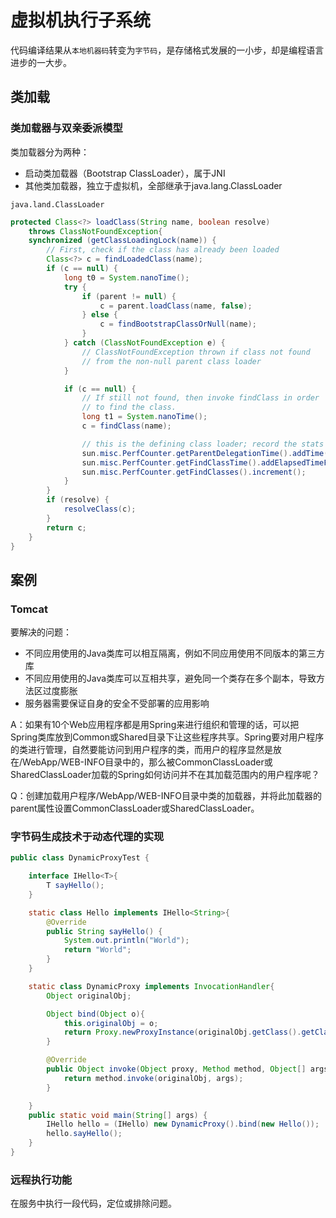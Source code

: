 # 虚拟机执行子系统
代码编译结果从`本地机器码`转变为`字节码`，是存储格式发展的一小步，却是编程语言进步的一大步。

## 类加载
### 类加载器与双亲委派模型
类加载器分为两种：
- 启动类加载器（Bootstrap ClassLoader），属于JNI
- 其他类加载器，独立于虚拟机，全部继承于java.lang.ClassLoader

`java.land.ClassLoader`
```Java
protected Class<?> loadClass(String name, boolean resolve)
    throws ClassNotFoundException{
    synchronized (getClassLoadingLock(name)) {
        // First, check if the class has already been loaded
        Class<?> c = findLoadedClass(name);
        if (c == null) {
            long t0 = System.nanoTime();
            try {
                if (parent != null) {
                    c = parent.loadClass(name, false);
                } else {
                    c = findBootstrapClassOrNull(name);
                }
            } catch (ClassNotFoundException e) {
                // ClassNotFoundException thrown if class not found
                // from the non-null parent class loader
            }

            if (c == null) {
                // If still not found, then invoke findClass in order
                // to find the class.
                long t1 = System.nanoTime();
                c = findClass(name);

                // this is the defining class loader; record the stats
                sun.misc.PerfCounter.getParentDelegationTime().addTime(t1 - t0);
                sun.misc.PerfCounter.getFindClassTime().addElapsedTimeFrom(t1);
                sun.misc.PerfCounter.getFindClasses().increment();
            }
        }
        if (resolve) {
            resolveClass(c);
        }
        return c;
    }
}
```
## 案例

### Tomcat
要解决的问题：
- 不同应用使用的Java类库可以相互隔离，例如不同应用使用不同版本的第三方库
- 不同应用使用的Java类库可以互相共享，避免同一个类存在多个副本，导致方法区过度膨胀
- 服务器需要保证自身的安全不受部署的应用影响
 
A：如果有10个Web应用程序都是用Spring来进行组织和管理的话，可以把Spring类库放到Common或Shared目录下让这些程序共享。Spring要对用户程序的类进行管理，自然要能访问到用户程序的类，而用户的程序显然是放在/WebApp/WEB-INFO目录中的，那么被CommonClassLoader或SharedClassLoader加载的Spring如何访问并不在其加载范围内的用户程序呢？


Q：创建加载用户程序/WebApp/WEB-INFO目录中类的加载器，并将此加载器的parent属性设置CommonClassLoader或SharedClassLoader。


### 字节码生成技术于动态代理的实现
```Java
public class DynamicProxyTest {

    interface IHello<T>{
        T sayHello();
    }

    static class Hello implements IHello<String>{
        @Override
        public String sayHello() {
            System.out.println("World");
            return "World";
        }
    }

    static class DynamicProxy implements InvocationHandler{
        Object originalObj;

        Object bind(Object o){
            this.originalObj = o;
            return Proxy.newProxyInstance(originalObj.getClass().getClassLoader(), originalObj.getClass().getInterfaces(), this);
        }

        @Override
        public Object invoke(Object proxy, Method method, Object[] args) throws Throwable {
            return method.invoke(originalObj, args);
        }

    }
    public static void main(String[] args) {
        IHello hello = (IHello) new DynamicProxy().bind(new Hello());
        hello.sayHello();
    }
}

```
### 远程执行功能
在服务中执行一段代码，定位或排除问题。
